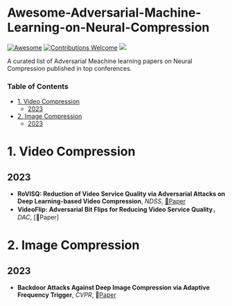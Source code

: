# Awesome-Adversarial-Machine-Learning-on-Neural-Compression
[![Awesome](https://cdn.rawgit.com/sindresorhus/awesome/d7305f38d29fed78fa85652e3a63e154dd8e8829/media/badge.svg)](https://github.com/sindresorhus/awesome)
[![Contributions Welcome](https://img.shields.io/badge/Contributions-welcome-brightgreen.svg?style=flat-square)](http://makeapullrequest.com)
![](https://img.shields.io/github/license/EdisonLeeeee/RS-Adversarial-Learning)

A curated list of Adversarial Meachine learning papers on Neural Compression published in top conferences.

### Table of Contents 
- [1. Video Compression](#video)
	- [2023](#2023)
- [2. Image Compression](#image)
	- [2023](#2023-1)


# 1. Video Compression

## 2023
+ **RoVISQ: Reduction of Video Service Quality via Adversarial Attacks on Deep Learning-based Video Compression**, *NDSS*,  [📝Paper](https://www.ndss-symposium.org/wp-content/uploads/2023/02/ndss2023_s165_paper.pdf)
+ **VideoFlip: Adversarial Bit Flips for Reducing Video Service Quality**， *DAC*, [📝Paper]

# 2. Image Compression

## 2023

+ **Backdoor Attacks Against Deep Image Compression via Adaptive Frequency Trigger**, *CVPR*, 📝[Paper](https://arxiv.org/pdf/2302.14677.pdf)

